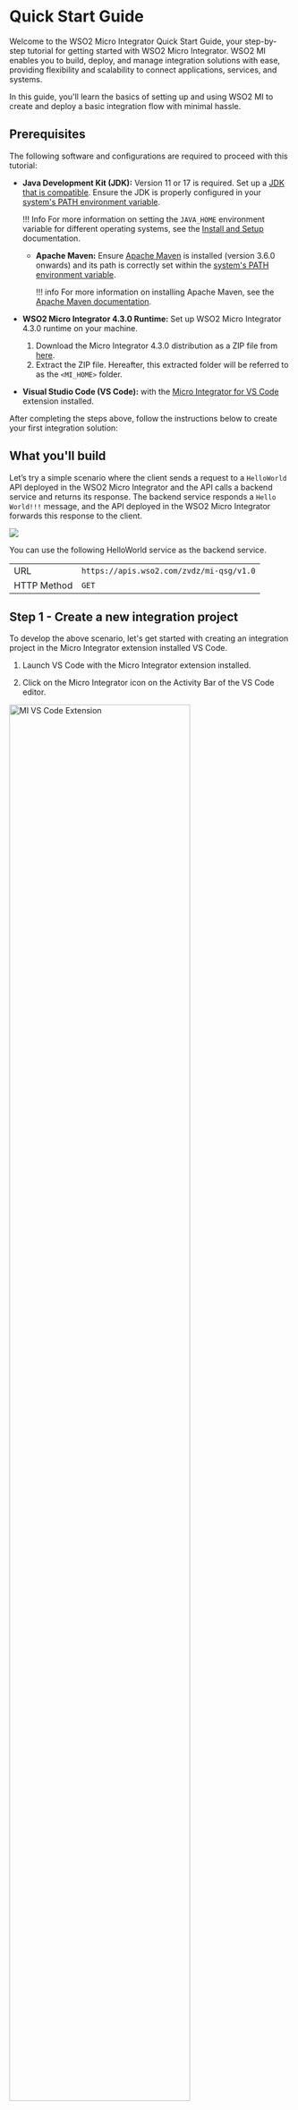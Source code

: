 # Quick Start Guide

Welcome to the WSO2 Micro Integrator Quick Start Guide, your step-by-step tutorial for getting started with WSO2 Micro Integrator. WSO2 MI enables you to build, deploy, and manage integration solutions with ease, providing flexibility and scalability to connect applications, services, and systems.

In this guide, you'll learn the basics of setting up and using WSO2 MI to create and deploy a basic integration flow with minimal hassle.

## Prerequisites

The following software and configurations are required to proceed with this tutorial:

- **Java Development Kit (JDK):** Version 11 or 17 is required. Set up a [JDK that is compatible]({{base_path}}/install-and-setup/setup/reference/product-compatibility/#tested-jdks). Ensure the JDK is properly configured in your [system's PATH environment variable](({{base_path}}/install-and-setup/install/installing-mi)).

    !!! Info
        For more information on setting the `JAVA_HOME` environment variable for different operating systems, see the [Install and Setup]({{base_path}}/install-and-setup/install/installing-mi) documentation.

  - **Apache Maven:** Ensure [Apache Maven](https://maven.apache.org/download.cgi) is installed (version 3.6.0 onwards) and its path is correctly set within the [system's PATH environment variable](https://maven.apache.org/install.html).

    !!! info
        For more information on installing Apache Maven, see the [Apache Maven documentation](https://maven.apache.org/install.html).

- **WSO2 Micro Integrator 4.3.0 Runtime:** Set up WSO2 Micro Integrator 4.3.0 runtime on your machine.
    1. Download the Micro Integrator 4.3.0 distribution as a ZIP file from [here](https://github.com/wso2/micro-integrator/releases/download/v4.3.0/wso2mi-4.3.0.zip).
    2. Extract the ZIP file. Hereafter, this extracted folder will be referred to as the `<MI_HOME>` folder.
- **Visual Studio Code (VS Code):** with the [Micro Integrator for VS Code](https://marketplace.visualstudio.com/items?itemName=WSO2.micro-integrator) extension installed.

After completing the steps above, follow the instructions below to create your first integration solution:

## What you'll build

Let’s try a simple scenario where the client sends a request to a `HelloWorld` API deployed in the WSO2 Micro Integrator and the API calls a backend service and returns its response. The backend service responds a `Hello World!!!` message, and the API deployed in the WSO2 Micro Integrator forwards this response to the client.

<a href="{{base_path}}/assets/img/integrate/quick-start-guide/mi-quick-start-guide.gif"><img src="{{base_path}}/assets/img/integrate/quick-start-guide/mi-quick-start-guide.gif"></a>

You can use the following HelloWorld service as the backend service.

<table>
    <tr>
        <td>URL</td>
        <td>
            <code>https://apis.wso2.com/zvdz/mi-qsg/v1.0</code>
        </td>
    </tr>
    <tr>
        <td>HTTP Method</td>
        <td>
            <code>GET</code> 
        </td>
    </tr>
</table>

## Step 1 - Create a new integration project

To develop the above scenario, let's get started with creating an integration project in the Micro Integrator extension installed VS Code.

1. Launch VS Code with the Micro Integrator extension installed.

2. Click on the Micro Integrator icon on the Activity Bar of the VS Code editor.

<a href="{{base_path}}/assets/img/develop/mi-for-vscode/mi-vscode-extension.png"><img src="{{base_path}}/assets/img/develop/mi-for-vscode/mi-vscode-extension.png" alt="MI VS Code Extension" width="80%"></a>

3. Click **Create New Project** on **Design View**. For more options to create a new integration project, see [Create an Integration Project]({{base_path}}/develop/create-integration-project).

4. In the **Project Creation Form**, enter `HelloWorld` as the **Project Name**.

5. Provide a location under the **Select Project Directory**.

   <a href="{{base_path}}/assets/img/develop/mi-for-vscode/qsg/create-new-project.gif"><img src="{{base_path}}/assets/img/develop/mi-for-vscode/qsg/create-new-project.gif" alt="Create New Project" width="70%"></a>

## Step 2 - Create an API

Now the integration project is ready to add an API. In this scenario, the API calls a backend service and responds to the client. First, let's create an API.

1. Go to **Micro Integrator Project Explorer** > **APIs.**

2. Hover over **APIs** and click the **+** icon that appears to open the **Synapse API Artifact** creation form.

3. Enter `HelloWorldAPI` as the API **Name** and `hello` as the API **Context**. Once we create the API there will be a default resource created. We will use this resource in this tutorial. See the [Add new resource]({{base_path}}/develop/creating-artifacts/creating-an-api/#add-new-api-resources) documentation to learn how to add a new resource to an API.

<a href="{{base_path}}/assets/img/develop/mi-for-vscode/qsg/create-api.gif"><img src="{{base_path}}/assets/img/develop/mi-for-vscode/qsg/create-api.gif" alt="Create New API" width="70%"></a>

## Step 3 - Design the integration

Now it is time to design your API. This is the underlying logic that executed behind the scenes when an API request is made. In this scenario first we need to call the backend service. For that, you have to add an [endpoint]({{base_path}}/reference/synapse-properties/endpoint-properties).

1. Navigate to the **MI Project Explorer** > **Endpoints**.

2. Hover over Endpoints and click the + icon that appears.

3. Select **HTTP Endpoint** from the **Create Endpoint Artifact** interface.

4. Specify the following values to create the HTTP endpoint for the [backend service](#what-youll-build).

     <table>
     <tr>
         <th>Parameter</th>
         <th>Value</th>
     </tr>
     <tr>
         <td>Endpoint Name</td>
         <td>
             <code>HelloWorldEp</code>
         </td>
     </tr>
     <tr>
         <td>URI Template</td>
         <td>
             <code>https://apis.wso2.com/zvdz/mi-qsg/v1.0</code>
         </td>
     </tr>
     <tr>
         <td>HTTP Method</td>
         <td>
             <code>GET</code> 
         </td>
     </tr>
     </table>

    Click  **Create**.

    Now you have to add a [Call Mediator]({{base_path}}/reference/mediators/call-mediator) to call the backend service.

5. Open the **Resource View** of the API resource.

6. Click on the **+** icon to open the mediator palette.

7. Select **Call Endpoint** mediator under **Mediators** > **Generic**.

8. Select the created endpoint for the **Endpoint**. 

9. Click  **Submit**.
    
    Now let's add a [Respond Mediator]({{base_path}}/reference/mediators/respond-mediator) to respond the message to the client.

10. Click **+** icon below the call mediator to open the palette.

11. Select **Respond** mediator under **Mediators** > **Generic**. 

12. Click **Submit**.

<a href="{{base_path}}/assets/img/develop/mi-for-vscode/qsg/design-api.gif"><img src="{{base_path}}/assets/img/develop/mi-for-vscode/qsg/design-api.gif" alt="Design API" width="70%"></a>

## Step 4 - Add MI server to run integration

You need to [configure]({{base_path}}/develop/using-remote-micro-integrator) the downloaded and extracted WSO2 MI server in the Micro Integrator extension installed VS Code to run the integration solution. Let's proceed with the following steps.

1. Click on the **Command Palette** on the top of the VS Code.

3. Type `>` to show the available commands. Alternatively, you can open the command palette in VS Code by entering `Command`+`Shift`+`P` on macOS and `Ctrl`+`Shift`+`P` on Windows.

4. Select **MI: Add MI server** from the list of available commands.

5. Click **Add MI server** to add a Micro Integrator server.

6. Select the folder where `<MI_HOME>` is located. This will be set as the **current server path**.

   <a href="{{base_path}}/assets/img/develop/mi-for-vscode/qsg/configure-mi-server.gif"><img src="{{base_path}}/assets/img/develop/mi-for-vscode/qsg/configure-mi-server.gif" alt="Configure MI Server" width="70%"></a>

## Step 5 - Run the integration artifacts

Now that you have developed an integration using the Micro Integrator Visual Studio Code plugin. It is time to deploy the integration to the Micro Integrator server runtime.

Click the **Build and Run** icon located in the top right corner of VS Code.

<a href="{{base_path}}/assets/img/develop/mi-for-vscode/qsg/build-and-run.gif"><img src="{{base_path}}/assets/img/develop/mi-for-vscode/qsg/build-and-run.gif" alt="Build and run" width="70%"></a>

## Step 6 - Test the integration service

Now, let's test the integration service. For that you can use the inbuilt try-it functionality in the Micro Integrator for VS Code. 

1. When you run the integration artifact as in [Step 5](#step-5---run-the-integration-artifacts), **Runtime Services** interface is opened up. You can see all the available services. 

2. Select the API that you have developed and test the resource.

<a href="{{base_path}}/assets/img/develop/mi-for-vscode/qsg/test-api.gif"><img src="{{base_path}}/assets/img/develop/mi-for-vscode/qsg/test-api.gif" alt="Test API" width="70%"></a>

Congratulations!
Now, you have created your first integration service.

Additionally, you can use the [Integration Control Plane (ICP)]({{base_path}}/observe-and-manage/working-with-integration-control-plane) to observe details of the deployed artifacts.

## What's next?

Try more [tutorials and examples]({{base_path}}/learn/learn-overview/).
